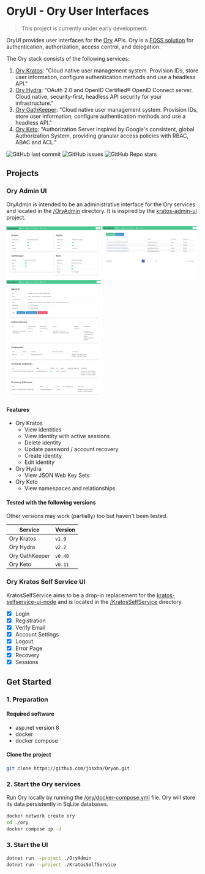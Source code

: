 ﻿# OryUI - Ory User Interfaces

> This project is currently under early development.

OryUI provides user interfaces for the [Ory](https://www.ory.sh/) APIs. Ory is a 
[FOSS solution](https://www.ory.sh/open-source/) for authentication, authorization, access control, and delegation.

The Ory stack consists of the following services:
1. [Ory Kratos](https://www.ory.sh/kratos/): "Cloud native user management system. Provision IDs, store user 
information, configure authentication methods and use a headless API."
2. [Ory Hydra](https://www.ory.sh/hydra/): "OAuth 2.0 and OpenID Certified® OpenID Connect server. Cloud native, 
security-first, headless API security for your infrastructure."
3. [Ory OathKeeper](https://www.ory.sh/oathkeeper/): "Cloud native user management system. Provision IDs, store 
user information, configure authentication methods and use a headless API."
4. [Ory Keto](https://www.ory.sh/keto/): "Authorization Server inspired by Google's consistent, global 
Authorization System, providing granular access policies with RBAC, ABAC and ACL."

![GitHub last commit](https://img.shields.io/github/last-commit/josxha/Oryon)
![GitHub issues](https://img.shields.io/github/issues/josxha/Oryon)
![GitHub Repo stars](https://img.shields.io/github/stars/josxha/Oryon?style=social)

## Projects

### Ory Admin UI
OryAdmin is intended to be an administrative interface for the Ory services and located in the 
[/OryAdmin](/OryAdmin) directory. It is inspired by the [kratos-admin-ui](https://github.com/dfoxg/kratos-admin-ui) project.

<img src="images/OryAdmin/Home.jpeg" alt="OryAdmin Home Page" width="49%">
<img src="images/OryAdmin/IdentitiesIndex.jpeg" alt="OryAdmin Identities Page" width="49%">
<img src="images/OryAdmin/IdentitiesView.jpeg" alt="OryAdmin View Identity Page" width="49%">

#### Features
- Ory Kratos
  - View identities
  - View identity with active sessions
  - Delete identity
  - Update password / account recovery
  - Create identity
  - Edit identity
- Ory Hydra
  - View JSON Web Key Sets
- Ory Keto
  - View namespaces and relationships

#### Tested with the following versions
Other versions may work (partially) too but haven't been tested.

| Service        | Version |
|----------------|---------|
| Ory Kratos     | `v1.0`  |
| Ory Hydra      | `v2.2`  |
| Ory OathKeeper | `v0.40` |
| Ory Keto       | `v0.11` |

### Ory Kratos Self Service UI
KratosSelfService aims to be a drop-in replacement for the [kratos-selfservice-ui-node](https://github.com/ory/kratos-selfservice-ui-node) and is located in 
the [/KratosSelfService](/KratosSelfService) directory.

- [x] Login
- [x] Registration
- [x] Verify Email
- [x] Account Settings
- [x] Logout
- [x] Error Page
- [x] Recovery
- [x] Sessions

## Get Started
### 1. Preparation
#### Required software
- asp.net version 8
- docker
- docker compose

#### Clone the project
```bash
git clone https://github.com/josxha/Oryon.git
```

### 2. Start the Ory services
Run Ory locally by running the [/ory/docker-compose.yml](ory/docker-compose.yml) file. Ory will store its data 
persistently in SqLite databases. 
```bash
docker network create ory
cd ./ory
docker compose up -d 
```

### 3. Start the UI
```bash
dotnet run --project ./OryAdmin
dotnet run --project ./KratosSelfService
```
